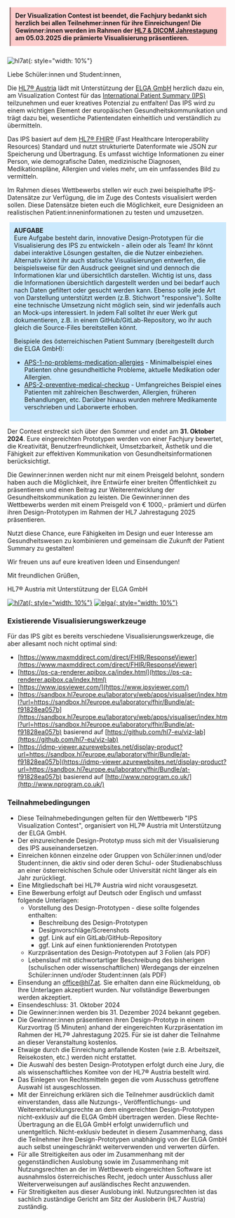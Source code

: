 <style>
.stu-note::before {
  white-space: pre;
  content: "AUFGABE\A ";
  background-color: unset;
  color: unset;
  font-weight: bold;
}

.stu-note {
  margin: 5px;
  padding: 10px;
  background-color: #CBE9FD;
  border-left-color: #7F929E;
}

.note-red {
  margin: 5px;
  padding: 10px;
  background-color:rgb(253, 203, 203);
  border-left-color:rgb(158, 127, 127);
  border-left-style: solid;
  margin-bottom: 25px;
}

.markdown-toc {
  display: none;
}
</style>

<div markdown="1" class="note-red" >
<strong>Der Visualization Contest ist beendet, die Fachjury bedankt sich herzlich bei allen Teilnehmer:innen für ihre Einreichungen! Die Gewinner:innen werden im Rahmen der <a href="https://erp.hl7.at/event/hl7-dicom-jahrestagung-2025-1">HL7 & DICOM Jahrestagung</a> am 05.03.2025 die prämierte Visualisierung präsentieren.</strong>
</div>

![hl7at](contest.png){: style="width: 10%"}

Liebe Schüler:innen und Student:innen,

Die [HL7® Austria](https://hl7.at/) lädt mit Unterstützung der [ELGA GmbH](https://www.elga.gv.at/) herzlich dazu ein, am Visualization Contest für das [International Patient Summary (IPS)](https://hl7.org/fhir/uv/ips/) teilzunehmen und euer kreatives Potenzial zu entfalten! Das IPS wird zu einem wichtigen Element der europäischen Gesundheitskommunikation und trägt dazu bei, wesentliche Patientendaten einheitlich und verständlich zu übermitteln.

Das IPS basiert auf dem [HL7® FHIR®](https://hl7.org/fhir/R4/index.html) (Fast Healthcare Interoperability Resources) Standard und nutzt strukturierte Datenformate wie JSON zur Speicherung und Übertragung. Es umfasst wichtige Informationen zu einer Person, wie demografische Daten, medizinische Diagnosen, Medikationspläne, Allergien und vieles mehr, um ein umfassendes Bild zu vermitteln.

Im Rahmen dieses Wettbewerbs stellen wir euch zwei beispielhafte IPS-Datensätze zur Verfügung, die im Zuge des Contests visualisiert werden sollen. Diese Datensätze bieten euch die Möglichkeit, eure Designideen an realistischen Patient:inneninformationen zu testen und umzusetzen.

<div markdown="1" class="stu-note" >
Eure Aufgabe besteht darin, innovative Design-Prototypen für die Visualisierung des IPS zu entwickeln - allein oder als Team! Ihr könnt dabei interaktive Lösungen gestalten, die die Nutzer einbeziehen. Alternativ könnt ihr auch statische Visualisierungen entwerfen, die beispielsweise für den Ausdruck geeignet sind und dennoch die Informationen klar und übersichtlich darstellen. Wichtig ist uns, dass die Informationen übersichtlich dargestellt werden und bei bedarf auch nach Daten gefiltert oder gesucht werden kann. Ebenso solle jede Art von Darstellung unterstützt werden (z.B. Stichwort "responsive"). Sollte eine technische Umsetzung nicht möglich sein, sind wir jedenfalls auch an Mock-ups interessiert. In jedem Fall solltet ihr euer Werk gut dokumentieren, z.B. in einem GitHub/GitLab-Repository, wo ihr auch gleich die Source-Files bereitstellen könnt.

Beispiele des österreichischen Patient Summary (bereitgestellt durch die ELGA GmbH):

- [APS-1-no-problems-medication-allergies](Bundle-APS-1-no-problems-medication-allergies.html) - Minimalbeispiel eines Patienten ohne gesundheitliche Probleme, aktuelle Medikation oder Allergien.
- [APS-2-preventive-medical-checkup](Bundle-APS-2-preventive-medical-checkup.html) - Umfangreiches Beispiel eines Patienten mit zahlreichen Beschwerden, Allergien, früheren Behandlungen, etc. Darüber hinaus wurden mehrere Medikamente verschrieben und Laborwerte erhoben.
</div>

Der Contest erstreckt sich über den Sommer und endet am **31. Oktober 2024**. Eure eingereichten Prototypen werden von einer Fachjury bewertet, die Kreativität, Benutzerfreundlichkeit, Umsetzbarkeit, Ästhetik und die Fähigkeit zur effektiven Kommunikation von Gesundheitsinformationen berücksichtigt.

Die Gewinner:innen werden nicht nur mit einem Preisgeld belohnt, sondern haben auch die Möglichkeit, ihre Entwürfe einer breiten Öffentlichkeit zu präsentieren und einen Beitrag zur Weiterentwicklung der Gesundheitskommunikation zu leisten. Die Gewinner:innen des Wettbewerbs werden mit einem Preisgeld von € 1000,- prämiert und dürfen ihren Design-Prototypen im Rahmen der HL7 Jahrestagung 2025 präsentieren.

Nutzt diese Chance, eure Fähigkeiten im Design und euer Interesse am Gesundheitswesen zu kombinieren und gemeinsam die Zukunft der Patient Summary zu gestalten!

Wir freuen uns auf eure kreativen Ideen und Einsendungen!

Mit freundlichen Grüßen,

HL7® Austria mit Unterstützung der ELGA GmbH

[![hl7at](hl7atlogo.png){: style="width: 10%"}](https://hl7.at/) [![elga](logo.jpg){: style="width: 10%"}](https://www.elga.gv.at/)

### Existierende Visualisierungswerkzeuge

Für das IPS gibt es bereits verschiedene Visualisierungswerkzeuge, die aber allesamt noch nicht optimal sind:

- [https://www.maxmddirect.com/direct/FHIR/ResponseViewer](https://www.maxmddirect.com/direct/FHIR/ResponseViewer)
- [https://ps-ca-renderer.apibox.ca/index.html](https://ps-ca-renderer.apibox.ca/index.html)
- [https://www.ipsviewer.com/](https://www.ipsviewer.com/)
- [https://sandbox.hl7europe.eu/laboratory/web/apps/visualiser/index.html?url=https://sandbox.hl7europe.eu/laboratory/fhir/Bundle/at-f91828ea057b](https://sandbox.hl7europe.eu/laboratory/web/apps/visualiser/index.html?url=https://sandbox.hl7europe.eu/laboratory/fhir/Bundle/at-f91828ea057b) basierend auf [https://github.com/hl7-eu/viz-lab](https://github.com/hl7-eu/viz-lab)
- [https://idmp-viewer.azurewebsites.net/display-product?url=https://sandbox.hl7europe.eu/laboratory/fhir/Bundle/at-f91828ea057b](https://idmp-viewer.azurewebsites.net/display-product?url=https://sandbox.hl7europe.eu/laboratory/fhir/Bundle/at-f91828ea057b) basierend auf [http://www.nprogram.co.uk/](http://www.nprogram.co.uk/)

### Teilnahmebedingungen

- Diese Teilnahmebedingungen gelten für den Wettbewerb "IPS Visualization Contest", organisiert von HL7® Austria mit Unterstützung der ELGA GmbH.
- Der einzureichende Design-Prototyp muss sich mit der Visualisierung des IPS auseinandersetzen.
- Einreichen können einzelne oder Gruppen von Schüler:innen und/oder Student:innen, die aktiv sind oder deren Schul- oder Studienabschluss an einer österreichischen Schule oder Universität nicht länger als ein Jahr zurückliegt.
- Eine Mitgliedschaft bei HL7® Austria wird nicht vorausgesetzt.
- Eine Bewerbung erfolgt auf Deutsch oder Englisch und umfasst folgende Unterlagen:
  - Vorstellung des Design-Prototypen - diese sollte folgendes enthalten:
    - Beschreibung des Design-Prototypen
    - Designvorschläge/Screenshots
    - ggf. Link auf ein GitLab/GitHub-Repository
    - ggf. Link auf einen funktionierenden Prototypen
  - Kurzpräsentation des Design-Prototypen auf 3 Folien (als PDF)
  - Lebenslauf mit stichwortartiger Beschreibung des bisherigen (schulischen oder wissenschaftlichen) Werdegangs der einzelnen Schüler:innen und/oder Student:innen (als PDF)
- Einsendung an [office@hl7.at](mailto:office@hl7.at). Sie erhalten dann eine Rückmeldung, ob Ihre Unterlagen akzeptiert wurden. Nur vollständige Bewerbungen werden akzeptiert.
- Einsendeschluss: 31. Oktober 2024
- Die Gewinner:innen werden bis 31. Dezember 2024 bekannt gegeben.
- Die Gewinner:innen präsentieren ihren Design-Prototyp in einem Kurzvortrag (5 Minuten) anhand der eingereichten Kurzpräsentation im Rahmen der HL7® Jahrestagung 2025. Für sie ist daher die Teilnahme an dieser Veranstaltung kostenlos.
- Etwaige durch die Einreichung anfallende Kosten (wie z.B. Arbeitszeit, Reisekosten, etc.) werden nicht erstattet.
- Die Auswahl des besten Design-Prototypen erfolgt durch eine Jury, die als wissenschaftliches Komitee von der HL7® Austria bestellt wird.
- Das Einlegen von Rechtsmitteln gegen die vom Ausschuss getroffene Auswahl ist ausgeschlossen.
- Mit der Einreichung erklären sich die Teilnehmer ausdrücklich damit einverstanden, dass alle Nutzungs-, Veröffentlichungs- und Weiterentwicklungsrechte an dem eingereichten Design-Prototypen nicht-exklusiv auf die ELGA GmbH übertragen werden. Diese Rechte-Übertragung an die ELGA GmbH erfolgt unwiderruflich und unentgeltlich. Nicht-exklusiv bedeutet in diesem Zusammenhang, dass die Teilnehmer ihre Design-Prototypen unabhängig von der ELGA GmbH auch selbst uneingeschränkt weiterverwenden und verwerten dürfen.
- Für alle Streitigkeiten aus oder im Zusammenhang mit der gegenständlichen Auslobung sowie im Zusammenhang mit Nutzungsrechten an der im Wettbewerb eingereichten Software ist ausnahmslos österreichisches Recht, jedoch unter Ausschluss aller Weiterverweisungen auf ausländisches Recht anzuwenden.
- Für Streitigkeiten aus dieser Auslobung inkl. Nutzungsrechten ist das sachlich zuständige Gericht am Sitz der Ausloberin (HL7 Austria) zuständig.


